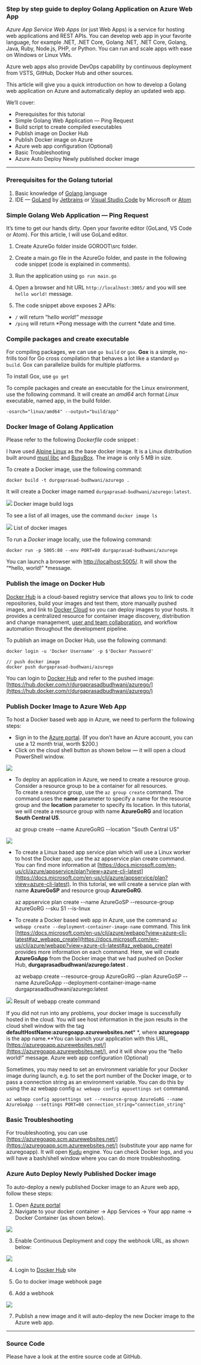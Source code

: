 ### Step by step guide to deploy Golang Application on Azure Web App

*Azure App Service Web Apps* (or just Web Apps) is a service for hosting web
applications and REST APIs. You can develop web app in your favorite language,
for example .NET, .NET Core, Golang .NET, .NET Core, Golang, Java, Ruby,
Node.js, PHP, or Python. You can run and scale apps with ease on Windows or
Linux VMs.

Azure web apps also provide DevOps capability by continuous deployment from
VSTS, GitHub, Docker Hub and other sources.

This article will give you a quick introduction on how to develop a Golang web
application on Azure and automatically deploy an updated web app.

We’ll cover:

* Prerequisites for this tutorial
* Simple Golang Web Application — Ping Request
* Build script to create compiled executables
* Publish image on Docker Hub
* Publish Docker image on Azure
* Azure web app configuration (Optional)
* Basic Troubleshooting
* Azure Auto Deploy Newly published docker image

*****

### Prerequisites for the Golang tutorial

1.  Basic knowledge of [Golang ](https://golang.org/)language
1.  IDE — [GoLand](https://www.jetbrains.com/go/) by
[Jetbrains](https://www.jetbrains.com/) or [Visual Studio
Code](https://code.visualstudio.com/) by Microsoft or [Atom](https://atom.io/)

### Simple Golang Web Application — Ping Request

It’s time to get our hands dirty. Open your favorite editor (GoLand, VS Code or
Atom). For this article, I will use GoLand editor.

1.  Create AzureGo folder inside GOROOT\src folder.
1.  Create a main.go file in the AzureGo folder, and paste in the following code
snippet (code is explained in comments).

3. Run the application using `go run main.go`

4. Open a browser and hit URL `http://localhost:3005/` and you will see `hello
world!` message.

5. The code snippet above exposes 2 APIs:

* `/` will return “h*ello world!” message*
* `/ping` will return *Pong message with the current *date and time.

### Compile packages and create executable

For compiling packages, we can use `go build` or `gox`. **Gox** is a simple,
no-frills tool for Go cross compilation that behaves a lot like a standard `go
build`. Gox can parallelize builds for multiple platforms.

To install Gox, use `go get`


To compile packages and create an executable for the Linux environment, use the
following command. It will create an *amd64* arch format *Linux* executable,
named app, in the build folder.

    -osarch="linux/amd64" --output="build/app"

### Docker Image of Golang Application

Please refer to the following *Dockerfile* code snippet :

I have used [Alpine Linux](http://alpinelinux.org/) as the base docker image. It
is a Linux distribution built around [musl libc](http://www.musl-libc.org/) and
[BusyBox](http://www.busybox.net/). The image is only 5 MB in size.

To create a Docker image, use the following command:

    docker build -t durgaprasad-budhwani/azurego .

It will create a Docker image named `durgaprasad-budhwani/azurego:latest`.

![](https://cdn-images-1.medium.com/max/1600/1*7TnA7Yr_LlLFRHOyQg6nLg.png)
<span class="figcaption_hack">Docker image build logs</span>

To see a list of all images, use the command `docker image ls`

![](https://cdn-images-1.medium.com/max/1600/1*6ZMqMqj8Tr-XP-SuxIx3IQ.png)
<span class="figcaption_hack">List of docker images</span>

To run a *Docker* image locally, use the following command:

    docker run -p 5005:80 --env PORT=80 durgaprasad-budhwani/azurego

You can launch a browser with [http://localhost:5005/](http://localhost:5005/).
It will show the “*hello, world!” *message.

### Publish the image on Docker Hub

[Docker Hub](https://hub.docker.com/) is a cloud-based registry service that
allows you to link to code repositories, build your images and test them, store
manually pushed images, and link to [Docker
Cloud](https://docs.docker.com/docker-cloud/) so you can deploy images to your
hosts. It provides a centralized resource for container image discovery,
distribution and change management, [user and team
collaboration](https://docs.docker.com/docker-hub/orgs/), and workflow
automation throughout the development pipeline.

To publish an image on Docker Hub, use the following command:

    docker login -u 'Docker Username' -p $'Docker Password'

    // push docker image
    docker push durgaprasad-budhwani/azurego

You can login to [Docker Hub](https://hub.docker.com) and refer to the pushed
image:
[https://hub.docker.com/r/durgaprasadbudhwani/azurego/](https://hub.docker.com/r/durgaprasadbudhwani/azurego/)

### Publish Docker Image to Azure Web App

To host a Docker based web app in Azure, we need to perform the following steps:

* Sign in to the [Azure portal](https://portal.azure.com/). (If you don’t have an
Azure account, you can use a 12 month trial, worth $200.)
* Click on the cloud shell button as shown below — it will open a cloud PowerShell
window.

![](https://cdn-images-1.medium.com/max/1600/1*PTdDz_qzDXgtzmYoZGVeOg.png)

* To deploy an application in Azure, we need to create a resource group. Consider
a resource group to be a container for all resources.<br> To create a resource
group, use the `az group create` command. The command uses the **name**
parameter to specify a name for the resource group and the **location**
parameter to specify its location. In this tutorial, we will create a resource
group with name **AzureGoRG** and location **South Central US**.

    az group create --name AzureGoRG --location "South Central US"

![](https://cdn-images-1.medium.com/max/1600/1*kTdUWZ1uxR6PZkCR9eMdJA.png)

* To create a Linux based app service plan which will use a Linux worker to host
the Docker app, use the az appservice plan create command. You can find more
information at
[https://docs.microsoft.com/en-us/cli/azure/appservice/plan?view=azure-cli-latest](https://docs.microsoft.com/en-us/cli/azure/appservice/plan?view=azure-cli-latest).
In this tutorial, we will create a service plan with name **AzureGoSP** and
resource group **AzureGoRG**.

    az appservice plan create --name AzureGoSP --resource-group AzureGoRG --sku S1 --is-linux

* To create a Docker based web app in Azure, use the command `az webapp create
--deployment-container-image-name` command. This link
[https://docs.microsoft.com/en-us/cli/azure/webapp?view=azure-cli-latest#az_webapp_create](https://docs.microsoft.com/en-us/cli/azure/webapp?view=azure-cli-latest#az_webapp_create)
provides more information on each command. Here, we will create **AzureGoApp**
from the Docker image that we had pushed on Docker Hub,
**durgaprasadbudhwani/azurego:latest** .

    az webapp create --resource-group AzureGoRG --plan AzureGoSP  --name AzureGoApp --deployment-container-image-name durgaprasadbudhwani/azurego:latest

![](https://cdn-images-1.medium.com/max/1600/1*3416IBUZ2iFAHOlcN43y7A.png)
<span class="figcaption_hack">Result of webapp create command</span>

If you did not run into any problems, your docker image is successfully hosted
in the cloud. You will see host information in the json results in the cloud
shell window with the tag **defaultHostName:azuregoapp.azurewebsites.net*** *,
where **azuregoapp** is the app name.**You can launch your application with this
URL,
[https://azuregoapp.azurewebsites.net/](https://azuregoapp.azurewebsites.net/),
and it will show you the “hello world!” message. Azure web app configuration
(Optional)

Sometimes, you may need to set an environment variable for your Docker image
during launch, e.g. to set the port number of the Docker image, or to pass a
connection string as an environment variable. You can do this by using the az
webapp config `az webapp config appsettings set` command.

    az webapp config appsettings set --resource-group AzureGoRG --name AzureGoApp --settings PORT=80 connection_string="connection_string"

### Basic Troubleshooting

For troubleshooting, you can use
[https://azuregoapp.scm.azurewebsites.net/](https://azuregoapp.scm.azurewebsites.net/)
(substitute your app name for azuregoapp). It will open
[Kudu](https://github.com/projectkudu/kudu) engine. You can check Docker logs,
and you will have a bash/shell window where you can do more troubleshooting.

### Azure Auto Deploy Newly Published Docker image

To auto-deploy a newly published Docker image to an Azure web app, follow these
steps:

1.  Open [Azure portal](https://portal.azure.com/)
1.  Navigate to your docker container -> App Services -> Your app name -> Docker
Container (as shown below).

![](https://cdn-images-1.medium.com/max/1600/1*AP8_od71l27F31DArQOvZw.png)

3. Enable Continuous Deployment and copy the webhook URL, as shown below:

![](https://cdn-images-1.medium.com/max/1600/1*8AOAUAHc8ywZpX2TRWrZ-A.png)

4. Login to [Docker Hub](https://hub.docker.com/) site

5. Go to docker image webhook page

6. Add a webhook

![](https://cdn-images-1.medium.com/max/1600/1*HOMj4f09z-6ihjNoRyFj6Q.png)

7. Publish a new image and it will auto-deploy the new Docker image to the Azure
web app.

*****

### Source Code

Please have a look at the entire source code at GitHub.
